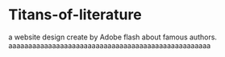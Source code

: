 # Titans-of-literature
a website design create by Adobe flash about famous authors.
aaaaaaaaaaaaaaaaaaaaaaaaaaaaaaaaaaaaaaaaaaaaaaaaaaa
